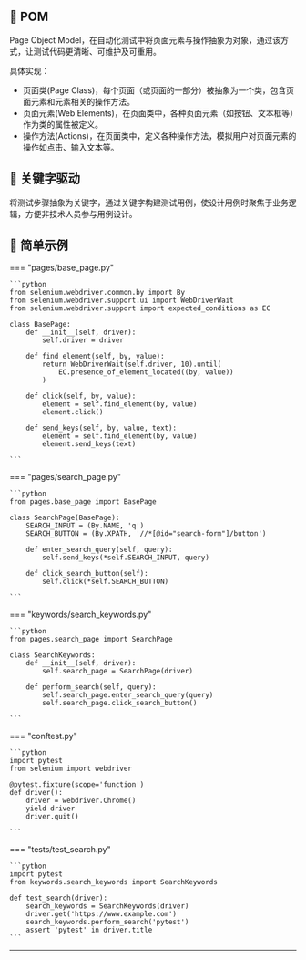 ## 📌 POM

Page Object Model，在自动化测试中将页面元素与操作抽象为对象，通过该方式，让测试代码更清晰、可维护及可重用。

具体实现：

* 页面类(Page Class)，每个页面（或页面的一部分）被抽象为一个类，包含页面元素和元素相关的操作方法。
* 页面元素(Web Elements)，在页面类中，各种页面元素（如按钮、文本框等）作为类的属性被定义。
* 操作方法(Actions)，在页面类中，定义各种操作方法，模拟用户对页面元素的操作如点击、输入文本等。

## 📌 关键字驱动

将测试步骤抽象为关键字，通过关键字构建测试用例，使设计用例时聚焦于业务逻辑，方便非技术人员参与用例设计。

## 📌 简单示例

=== "pages/base_page.py"

    ```python
    from selenium.webdriver.common.by import By
    from selenium.webdriver.support.ui import WebDriverWait
    from selenium.webdriver.support import expected_conditions as EC
    
    class BasePage:
        def __init__(self, driver):
            self.driver = driver
    
        def find_element(self, by, value):
            return WebDriverWait(self.driver, 10).until(
                EC.presence_of_element_located((by, value))
            )
    
        def click(self, by, value):
            element = self.find_element(by, value)
            element.click()
    
        def send_keys(self, by, value, text):
            element = self.find_element(by, value)
            element.send_keys(text)
    
    ```

=== "pages/search_page.py"

    ```python
    from pages.base_page import BasePage
    
    class SearchPage(BasePage):
        SEARCH_INPUT = (By.NAME, 'q')
        SEARCH_BUTTON = (By.XPATH, '//*[@id="search-form"]/button')
    
        def enter_search_query(self, query):
            self.send_keys(*self.SEARCH_INPUT, query)
    
        def click_search_button(self):
            self.click(*self.SEARCH_BUTTON)
    
    ```

=== "keywords/search_keywords.py"

    ```python
    from pages.search_page import SearchPage
    
    class SearchKeywords:
        def __init__(self, driver):
            self.search_page = SearchPage(driver)
    
        def perform_search(self, query):
            self.search_page.enter_search_query(query)
            self.search_page.click_search_button()

    ```

=== "conftest.py"

    ```python
    import pytest
    from selenium import webdriver
    
    @pytest.fixture(scope='function')
    def driver():
        driver = webdriver.Chrome()
        yield driver
        driver.quit()
    
    ```

=== "tests/test_search.py"

    ```python
    import pytest
    from keywords.search_keywords import SearchKeywords
    
    def test_search(driver):
        search_keywords = SearchKeywords(driver)
        driver.get('https://www.example.com')
        search_keywords.perform_search('pytest')
        assert 'pytest' in driver.title
    ```

---